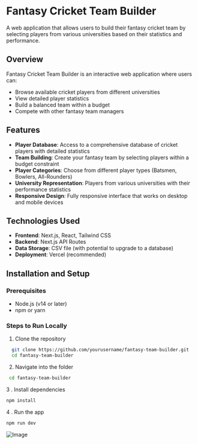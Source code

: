 # Fantasy Cricket Team Builder

A web application that allows users to build their fantasy cricket team by selecting players from various universities based on their statistics and performance.

## Overview

Fantasy Cricket Team Builder is an interactive web application where users can:
- Browse available cricket players from different universities
- View detailed player statistics
- Build a balanced team within a budget
- Compete with other fantasy team managers

## Features

- **Player Database**: Access to a comprehensive database of cricket players with detailed statistics
- **Team Building**: Create your fantasy team by selecting players within a budget constraint
- **Player Categories**: Choose from different player types (Batsmen, Bowlers, All-Rounders)
- **University Representation**: Players from various universities with their performance statistics
- **Responsive Design**: Fully responsive interface that works on desktop and mobile devices

## Technologies Used

- **Frontend**: Next.js, React, Tailwind CSS
- **Backend**: Next.js API Routes
- **Data Storage**: CSV file (with potential to upgrade to a database)
- **Deployment**: Vercel (recommended)

## Installation and Setup

### Prerequisites
- Node.js (v14 or later)
- npm or yarn

### Steps to Run Locally

1. Clone the repository
 ```bash
   git clone https://github.com/yourusername/fantasy-team-builder.git
   cd fantasy-team-builder
```

2. Navigate into the folder
``` bash
 cd fantasy-team-builder
```

3 . Install dependencies
``` bash
npm install
```
4 . Run the app
``` bash
npm run dev
```
![Image](https://github.com/user-attachments/assets/a8942b86-5af2-4687-8615-e98efd618e3d)
